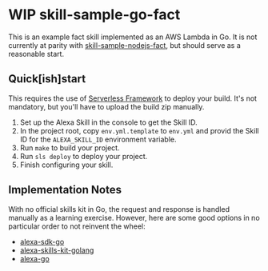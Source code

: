 # WIP skill-sample-go-fact

This is an example fact skill implemented as an AWS Lambda in Go. It is not currently at parity with [skill-sample-nodejs-fact](https://github.com/alexa/skill-sample-nodejs-fact), but should serve as a reasonable start.

## Quick[ish]start
 
This requires the use of [Serverless Framework](https://serverless.com/) to deploy your build. It's not mandatory, but you'll have to upload the build zip manually.

1. Set up the Alexa Skill in the console to get the Skill ID.
1. In the project root, copy `env.yml.template` to `env.yml` and provid the Skill ID for the `ALEXA_SKILL_ID` environment variable. 
1. Run `make` to build your project.
1. Run `sls deploy` to deploy your project.
1. Finish configuring your skill.

## Implementation Notes

With no official skills kit in Go, the request and response is handled manually as a learning exercise. However, here are some good options in no particular order to not reinvent the wheel:

* [alexa-sdk-go](https://gitlab.com/dasjott/alexa-sdk-go)
* [alexa-skills-kit-golang](https://github.com/ericdaugherty/alexa-skills-kit-golang)
* [alexa-go](https://github.com/arienmalec/alexa-go)


